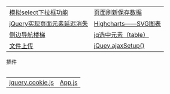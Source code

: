 <table>
  <tr>
    <td><a href="https://github.com/Narutocc/functional-unit/issues/1"/>模拟select下拉框功能</td>
    <td><a href="https://github.com/Narutocc/functional-unit/issues/2"/>页面刷新保存数据</td>
  </tr>
  <tr>
   <td><a href="https://github.com/Narutocc/functional-unit/issues/3"/>jQuery实现页面元素延迟消失</td>
   <td><a href="https://github.com/Narutocc/functional-unit/issues/4"/>Highcharts——SVG图表</td>
  </tr>
  <tr>
   <td><a href="https://github.com/Narutocc/functional-unit/issues/5"/>侧边导航楼梯</td>
   <td><a href="https://github.com/Narutocc/functional-unit/issues/6"/>jq选中元素（table）</td>
  </tr>
 <tr>
   <td><a href="https://github.com/Narutocc/functional-unit/issues/7"/>文件上传</td>
   <td><a href="https://github.com/Narutocc/functional-unit/issues/8"/>jQuey.ajaxSetup()</td>
  </tr>
</table>
<div>插件</div>
<table>
  <tr>
    <td><a href="https://github.com/Narutocc/text-share/issues/38">jquery.cookie.js</a></td>
    <td><a href="https://github.com/Narutocc/text-share/issues/39">App.js</a></td>
  </tr>
</table>
